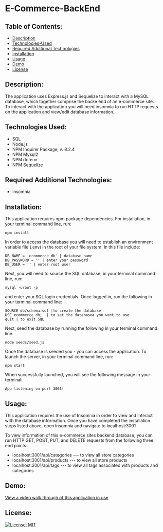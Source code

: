 # E-Commerce-BackEnd

## Table of Contents:

- [Description](#description)
- [Technologies-Used](#technologies-used)
- [Required Additional Technologies](#required-additional-technologies) 
- [Installation](#installation)
- [Usage](#usage)
- [Demo](#demo)
- [License](#license)

## Description:

The application uses Express.js and Sequelize to interact with a MySQL database, which together comprise the backe end of an e-commerce site. To interact with the application you will need insomnia to run HTTP requests on the application and view/edit database information.

## Technologies Used:

- SQL 
- Node.js
- NPM Inquirer Package, v. 8.2.4
- NPM Mysql2
- NPM dotenv
- NPM Sequelize

## Required Additional Technologies:
- Insomnia

## Installation:

This application requires npm package dependencies.
For installation, in your terminal command line, run:
```
npm install
```
In order to access the database you will need to establish an environment variable file (.env) in the root of your file system. In this file include:
```
DB_NAME = 'ecommerce_db' | database name
DB_PASSWORD = '' | enter your password
DB_USER = '' | enter root user
``` 
Next, you will need to source the SQL database, in your terminal command line, run:
``` 
mysql -uroot -p
```
and enter your SQL login credentials. 
Once logged in, run the following in your terminal command line:
```
SOURCE db/schema.sql |to create the database
USE ecommerce_db;  | to set the databasea you want to use
quit | to exit SQL
```
Next, seed the database by running the following in your terminal command line:
```
node seeds/seed.js
```
Once the database is seeded you - you can access the application.
 To launch the server, in your terminal command line, run:
```
npm start
```
When successfully launched, you will see the following message in your terminal:
``` 
App listening on port 3001!
```

## Usage:

This application requires the use of Insomnia in order to view and interact with the database information. Once you have completed the installation steps listed above, open Insomnia and navigate to localhost:3001

To view information of this e-commerce sites backend database, you can run HTTP GET, POST, PUT, and DELETE requests from the following three end points:

- localhost:3001/api/categories --- to view all store categories
- localhost:3001/api/products --- to view all store products
- localhost:3001/api/tags --- to view all tags associated with products and categories

## Demo:

[View a video walk through of this application in use]()

## License: 
[![License: MIT](https://img.shields.io/badge/License-MIT-yellow.svg)](https://opensource.org/licenses/MIT)